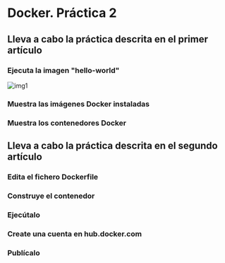 # Docker. Práctica 2



## Lleva a cabo la práctica descrita en el primer artículo

### Ejecuta la imagen "hello-world"
![img1](/Doker/images/Screenshot_1.png)

### Muestra las imágenes Docker instaladas


### Muestra los contenedores Docker



## Lleva a cabo la práctica descrita en el segundo artículo


### Edita el fichero Dockerfile


### Construye el contenedor


### Ejecútalo


### Create una cuenta en hub.docker.com


### Publícalo

